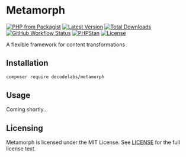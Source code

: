 # Metamorph

[![PHP from Packagist](https://img.shields.io/packagist/php-v/decodelabs/metamorph?style=flat)](https://packagist.org/packages/decodelabs/metamorph)
[![Latest Version](https://img.shields.io/packagist/v/decodelabs/metamorph.svg?style=flat)](https://packagist.org/packages/decodelabs/metamorph)
[![Total Downloads](https://img.shields.io/packagist/dt/decodelabs/metamorph.svg?style=flat)](https://packagist.org/packages/decodelabs/metamorph)
[![GitHub Workflow Status](https://img.shields.io/github/workflow/status/decodelabs/metamorph/PHP%20Composer)](https://github.com/decodelabs/metamorph/actions/workflows/php.yml)
[![PHPStan](https://img.shields.io/badge/PHPStan-enabled-44CC11.svg?longCache=true&style=flat)](https://github.com/phpstan/phpstan)
[![License](https://img.shields.io/packagist/l/decodelabs/metamorph?style=flat)](https://packagist.org/packages/decodelabs/metamorph)

A flexible framework for content transformations


## Installation

```bash
composer require decodelabs/metamorph
```

## Usage

Coming shortly...

## Licensing
Metamorph is licensed under the MIT License. See [LICENSE](./LICENSE) for the full license text.
